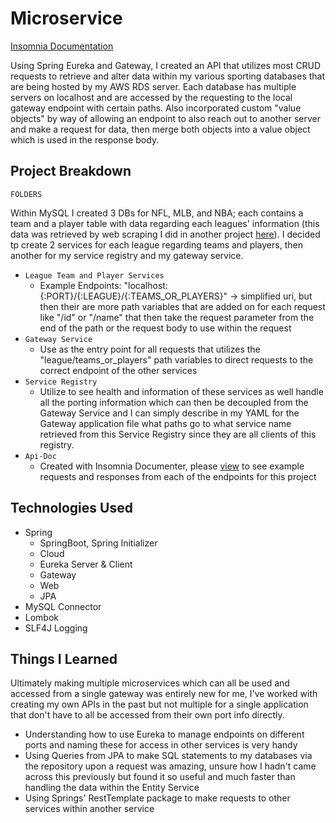 # Microservice
[Insomnia Documentation](https://christianpari.github.io/Microservice-API/)

Using Spring Eureka and Gateway, I created an API that utilizes most CRUD requests to retrieve and alter data within my various sporting databases that are being hosted by my AWS RDS server. Each database has multiple servers on localhost and are accessed by the requesting to the local gateway endpoint with certain paths. Also incorporated custom "value objects" by way of allowing an endpoint to also reach out to another server and make a request for data, then merge both objects into a value object which is used in the response body.

## Project Breakdown
`FOLDERS`

Within MySQL I created 3 DBs for NFL, MLB, and NBA; each contains a team and a player table with data regarding each leagues' information (this data was retrieved by web scraping I did in another project [here](https://github.com/ChristianPari/SportsWebScraper)). I decided tp create 2 services for each league regarding teams and players, then another for my service registry and my gateway service.
- `League Team and Player Services`
  - Example Endpoints: "localhost:{:PORT}/{:LEAGUE}/{:TEAMS_OR_PLAYERS}" -> simplified uri, but then their are more path variables that are added on for each request like "/id" or "/name" that then take the request parameter from the end of the path or the request body to use within the request
- `Gateway Service`
  - Use as the entry point for all requests that utilizes the "league/teams_or_players" path variables to direct requests to the correct endpoint of the other services  
- `Service Registry`
  - Utilize to see health and information of these services as well handle all the porting information which can then be decoupled from the Gateway Service and I can simply describe in my YAML for the Gateway application file what paths go to what service name retrieved from this Service Registry since they are all clients of this registry.
- `Api-Doc`
  - Created with Insomnia Documenter, please [view](https://christianpari.github.io/Microservice-API/) to see example requests and responses from each of the endpoints for this project

## Technologies Used
- Spring
  - SpringBoot, Spring Initializer
  -  Cloud
  -  Eureka Server & Client
  -  Gateway
  -  Web
  -  JPA
- MySQL Connector
- Lombok
- SLF4J Logging


## Things I Learned
Ultimately making multiple microservices which can all be used and accessed from a single gateway was entirely new for me, I've worked with creating my own APIs in the past but not multiple for a single application that don't have to all be accessed from their own port info directly.
- Understanding how to use Eureka to manage endpoints on different ports and naming these for access in other services is very handy
- Using Queries from JPA to make SQL statements to my databases via the repository upon a request was amazing, unsure how I hadn't came across this previously but found it so useful and much faster than handling the data within the Entity Service
- Using Springs' RestTemplate package to make requests to other services within another service
